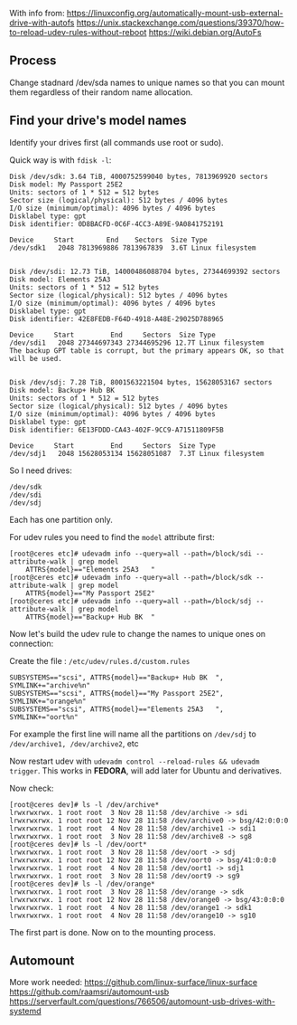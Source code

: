 With info from:
https://linuxconfig.org/automatically-mount-usb-external-drive-with-autofs
https://unix.stackexchange.com/questions/39370/how-to-reload-udev-rules-without-reboot
https://wiki.debian.org/AutoFs

## Process
Change stadnard /dev/sda names to unique names so that you can mount them regardless of their random name allocation.

## Find your drive's model names
Identify your drives first (all commands use root or sudo). 

Quick way is with ```fdisk -l```:
~~~
Disk /dev/sdk: 3.64 TiB, 4000752599040 bytes, 7813969920 sectors
Disk model: My Passport 25E2
Units: sectors of 1 * 512 = 512 bytes
Sector size (logical/physical): 512 bytes / 4096 bytes
I/O size (minimum/optimal): 4096 bytes / 4096 bytes
Disklabel type: gpt
Disk identifier: 0D8BACFD-0C6F-4CC3-A89E-9A0841752191

Device     Start        End    Sectors  Size Type
/dev/sdk1   2048 7813969886 7813967839  3.6T Linux filesystem


Disk /dev/sdi: 12.73 TiB, 14000486088704 bytes, 27344699392 sectors
Disk model: Elements 25A3   
Units: sectors of 1 * 512 = 512 bytes
Sector size (logical/physical): 512 bytes / 4096 bytes
I/O size (minimum/optimal): 4096 bytes / 4096 bytes
Disklabel type: gpt
Disk identifier: 42E8FEDB-F64D-4918-A48E-29025D788965

Device     Start         End     Sectors  Size Type
/dev/sdi1   2048 27344697343 27344695296 12.7T Linux filesystem
The backup GPT table is corrupt, but the primary appears OK, so that will be used.


Disk /dev/sdj: 7.28 TiB, 8001563221504 bytes, 15628053167 sectors
Disk model: Backup+ Hub BK  
Units: sectors of 1 * 512 = 512 bytes
Sector size (logical/physical): 512 bytes / 4096 bytes
I/O size (minimum/optimal): 4096 bytes / 4096 bytes
Disklabel type: gpt
Disk identifier: 6E13FDDD-CA43-402F-9CC9-A71511809F5B

Device     Start         End     Sectors  Size Type
/dev/sdj1   2048 15628053134 15628051087  7.3T Linux filesystem
~~~

So I need drives:
~~~
/dev/sdk
/dev/sdi
/dev/sdj
~~~

Each has one partition only.

For udev rules you need to find the ```model``` attribute first:
~~~
[root@ceres etc]# udevadm info --query=all --path=/block/sdi --attribute-walk | grep model
    ATTRS{model}=="Elements 25A3   "
[root@ceres etc]# udevadm info --query=all --path=/block/sdk --attribute-walk | grep model
    ATTRS{model}=="My Passport 25E2"
[root@ceres etc]# udevadm info --query=all --path=/block/sdj --attribute-walk | grep model
    ATTRS{model}=="Backup+ Hub BK  "
~~~

Now let's build the udev rule to change the names to unique ones on connection:

Create the file : ```/etc/udev/rules.d/custom.rules```
~~~
SUBSYSTEMS=="scsi", ATTRS{model}=="Backup+ Hub BK  ", SYMLINK+="archive%n"
SUBSYSTEMS=="scsi", ATTRS{model}=="My Passport 25E2", SYMLINK+="orange%n"
SUBSYSTEMS=="scsi", ATTRS{model}=="Elements 25A3   ", SYMLINK+="oort%n"
~~~

For example the first line will name all the partitions on ```/dev/sdj``` to ```/dev/archive1, /dev/archive2```, etc

Now restart udev with ```udevadm control --reload-rules && udevadm trigger```. This works in **FEDORA**, will add later for Ubuntu and derivatives.

Now check:
~~~
[root@ceres dev]# ls -l /dev/archive*
lrwxrwxrwx. 1 root root  3 Nov 28 11:58 /dev/archive -> sdi
lrwxrwxrwx. 1 root root 12 Nov 28 11:58 /dev/archive0 -> bsg/42:0:0:0
lrwxrwxrwx. 1 root root  4 Nov 28 11:58 /dev/archive1 -> sdi1
lrwxrwxrwx. 1 root root  3 Nov 28 11:58 /dev/archive8 -> sg8
[root@ceres dev]# ls -l /dev/oort*
lrwxrwxrwx. 1 root root  3 Nov 28 11:58 /dev/oort -> sdj
lrwxrwxrwx. 1 root root 12 Nov 28 11:58 /dev/oort0 -> bsg/41:0:0:0
lrwxrwxrwx. 1 root root  4 Nov 28 11:58 /dev/oort1 -> sdj1
lrwxrwxrwx. 1 root root  3 Nov 28 11:58 /dev/oort9 -> sg9
[root@ceres dev]# ls -l /dev/orange*
lrwxrwxrwx. 1 root root  3 Nov 28 11:58 /dev/orange -> sdk
lrwxrwxrwx. 1 root root 12 Nov 28 11:58 /dev/orange0 -> bsg/43:0:0:0
lrwxrwxrwx. 1 root root  4 Nov 28 11:58 /dev/orange1 -> sdk1
lrwxrwxrwx. 1 root root  4 Nov 28 11:58 /dev/orange10 -> sg10
~~~

The first part is done. Now on to the mounting process.

## Automount


More work needed:
https://github.com/linux-surface/linux-surface
https://github.com/raamsri/automount-usb
https://serverfault.com/questions/766506/automount-usb-drives-with-systemd



